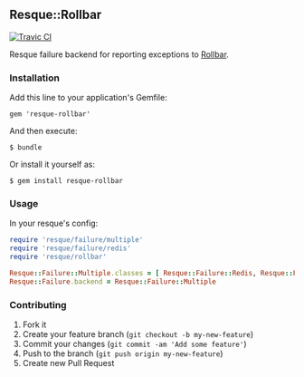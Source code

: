 ## Resque::Rollbar

[![Travic CI](http://img.shields.io/travis/dimko/resque-rollbar.svg)](https://travis-ci.org/dimko/resque-rollbar)

Resque failure backend for reporting exceptions to [Rollbar](https://rollbar.com).

### Installation

Add this line to your application's Gemfile:

    gem 'resque-rollbar'

And then execute:

    $ bundle

Or install it yourself as:

    $ gem install resque-rollbar

### Usage

In your resque's config:

```ruby
require 'resque/failure/multiple'
require 'resque/failure/redis'
require 'resque/rollbar'

Resque::Failure::Multiple.classes = [ Resque::Failure::Redis, Resque::Failure::Rollbar ]
Resque::Failure.backend = Resque::Failure::Multiple
```

### Contributing

1. Fork it
2. Create your feature branch (`git checkout -b my-new-feature`)
3. Commit your changes (`git commit -am 'Add some feature'`)
4. Push to the branch (`git push origin my-new-feature`)
5. Create new Pull Request
